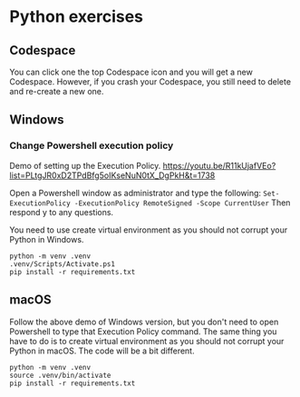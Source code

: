 # Python exercises

## Codespace
You can click one the top Codespace icon and you will get a new Codespace. However, if you crash your Codespace, you still need to delete and re-create a new one. 

## Windows
### Change Powershell execution policy

Demo of setting up the Execution Policy.
https://youtu.be/R11kUjafVEo?list=PLtgJR0xD2TPdBfg5oIKseNuN0tX_DgPkH&t=1738

Open a Powershell window as administrator and type the following:
```Set-ExecutionPolicy -ExecutionPolicy RemoteSigned -Scope CurrentUser```
Then respond y to any questions.

You need to use create virtual environment as you should not corrupt your Python in Windows.
```
python -m venv .venv
.venv/Scripts/Activate.ps1
pip install -r requirements.txt
```

## macOS

Follow the above demo of Windows version, but you don't need to open Powershell to type that Execution Policy command. The same thing you have to do is to create virtual environment as you should not corrupt your Python in macOS. The code will be a bit different.
```
python -m venv .venv
source .venv/bin/activate
pip install -r requirements.txt
```



